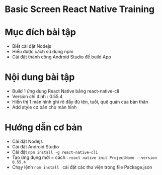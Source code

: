 # Basic Screen React Native Training

# Mục đích bài tập
- Biết cài đặt Nodejs
- Hiểu được cách sử dụng npm
- Cài đặt thành công Android Studio để build App

# Nội dung bài tập

- Build 1 ứng dụng React Native bằng react-native-cli
- Version chỉ định : 0.55.4
- Hiển thị 1 màn hình ghi rõ đầy đủ tên, tuổi, quê quán của bản thân
- Add style cơ bản cho màn hình

# Hướng dẫn cơ bản

- Cài đặt Nodejs
- Cài đặt Android Studio
- Cài đặt `npm install -g react-native-cli`
- Tạo ứng dụng mới = cách : `react native init ProjectName --version 0.55.4`
- Chạy lệnh `npm install ` cài đặt các thư viện trong file Package.json
